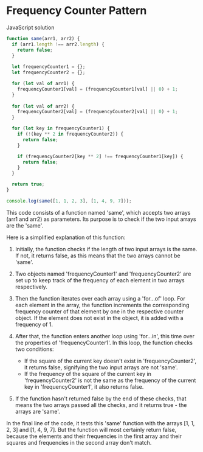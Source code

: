 # Frequency Counter Pattern

JavaScript solution

```Javascript
function same(arr1, arr2) {
  if (arr1.length !== arr2.length) {
    return false;
  }
  
  let frequencyCounter1 = {};
  let frequencyCounter2 = {};

  for (let val of arr1) {
    frequencyCounter1[val] = (frequencyCounter1[val] || 0) + 1;
  }
	
  for (let val of arr2) {
    frequencyCounter2[val] = (frequencyCounter2[val] || 0) + 1;
  }

  for (let key in frequencyCounter1) {
    if (!(key ** 2 in frequencyCounter2)) {
      return false;
    }

    if (frequencyCounter2[key ** 2] !== frequencyCounter1[key]) {
      return false;
    }
  }

  return true;
}

console.log(same([1, 1, 2, 3], [1, 4, 9, 7]));

```

This code consists of a function named 'same', which accepts two arrays (arr1 and arr2) as parameters. Its purpose is to check if the two input arrays are the 'same'.

Here is a simplified explanation of this function:

1. Initially, the function checks if the length of two input arrays is the same. If not, it returns false, as this means that the two arrays cannot be 'same'.

2. Two objects named 'frequencyCounter1' and 'frequencyCounter2' are set up to keep track of the frequency of each element in two arrays respectively.

3. Then the function iterates over each array using a 'for...of' loop. For each element in the array, the function increments the corresponding frequency counter of that element by one in the respective counter object. If the element does not exist in the object, it is added with a frequency of 1.

4. After that, the function enters another loop using 'for...in', this time over the properties of 'frequencyCounter1'. In this loop, the function checks two conditions:
   - If the square of the current key doesn't exist in 'frequencyCounter2', it returns false, signifying the two input arrays are not 'same'.
   - If the frequency of the square of the current key in 'frequencyCounter2' is not the same as the frequency of the current key in 'frequencyCounter1', it also returns false.

5. If the function hasn't returned false by the end of these checks, that means the two arrays passed all the checks, and it returns true - the arrays are 'same'.

In the final line of the code, it tests this 'same' function with the arrays [1, 1, 2, 3] and [1, 4, 9, 7]. But the function will most certainly return false, because the elements and their frequencies in the first array and their squares and frequencies in the second array don't match.